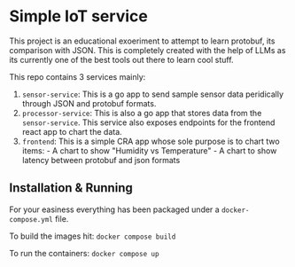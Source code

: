 # Simple IoT service

This project is an educational exoeriment to attempt to learn protobuf, its comparison with JSON. This is completely created with the help of LLMs as its currently one of the best tools out there to learn cool stuff.

This repo contains 3 services mainly:
1. `sensor-service`: This is a go app to send sample sensor data peridically through JSON and protobuf formats.
2. `processor-service`: This is also a go app that stores data from the `sensor-service`. This service also exposes endpoints for the frontend react app to chart the data.
3. `frontend`: This is a simple CRA app whose sole purpose is to chart two items:
        - A chart to show "Humidity vs Temperature"
        - A chart to show latency between protobuf and json formats

## Installation & Running
For your easiness everything has been packaged under a `docker-compose.yml` file.

To build the images hit:
`docker compose build`

To run the containers:
`docker compose up`